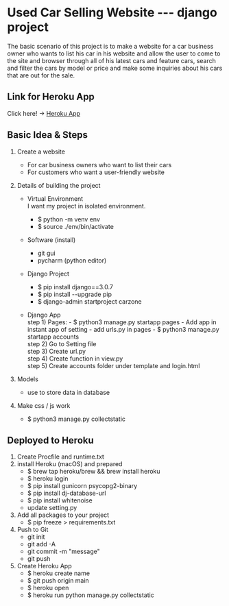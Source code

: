 # Used Car Selling Website --- django project 

The basic scenario of this project is to make a website for a car business owner who wants to list his car in his website and allow the user to come to the site and browser through all of his latest cars and feature cars, search and filter the cars by model or price and make some inquiries about his cars that are out for the sale. <br>

## Link for Heroku App
Click here! -> [Heroku App](https://demo-django-0116.herokuapp.com/)

## Basic Idea & Steps
1. Create a website 
   - For car business owners who want to list their cars
   - For customers who want a user-friendly website
   
2. Details of building the project
   - Virtual Environment <br>
      I want my project in isolated environment.
      * $ python -m venv env
      * $ source ./env/bin/activate
      
   - Software (install)
      * git gui
      * pycharm (python editor)
      
   - Django Project
      * $ pip install django==3.0.7
      * $ pip install --upgrade pip
      * $ django-admin startproject carzone
      
   - Django App <br>
      step 1) Pages:
         - $ python3 manage.py startapp pages
	      - Add app in instant app of setting
	      - add urls.py in pages
         - $ python3 manage.py startapp accounts <br>
      step 2) Go to Setting file <br>
      step 3) Create url.py <br>
      step 4) Create function in view.py <br>
      step 5) Create accounts folder under template and login.html <br>
      
3. Models
   - use to store data in database

4. Make css / js work 
   - $ python3 manage.py collectstatic
      
## Deployed to Heroku
1. Create Procfile and runtime.txt
2. install Heroku (macOS) and prepared
   - $ brew tap heroku/brew && brew install heroku
   - $ heroku login
   - $ pip install gunicorn psycopg2-binary 
   - $ pip install dj-database-url
   - $ pip install whitenoise
   - update setting.py
3. Add all packages to your project
   - $ pip freeze > requirements.txt
4. Push to Git
   - git init
   - git add -A
   - git commit -m "message"
   - git push
 5. Create Heroku App
 	- $ heroku create name
   	- $ git push origin main
   	- $ heroku open
   	- $ heroku run python manage.py collectstatic 
